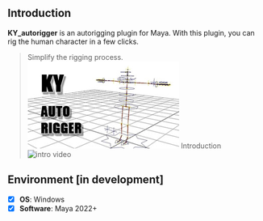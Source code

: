 ## **Introduction**
**KY_autorigger** is an autorigging plugin for Maya.
With this plugin, you can rig the human character in a few clicks.

> Simplify the rigging process.
![KY_autorigger](https://github.com/DollyGarden/KY_autorigger/blob/main/01_app/KY_AutoRigger/KY_AR_image.jpg)
> Introduction
![intro video](https://youtu.be/RnRnf7ysa1w?si=QdcNee32kJkCCHYf)

## Environment [in development]
- [x] **OS**: Windows
- [x] **Software**: Maya 2022+